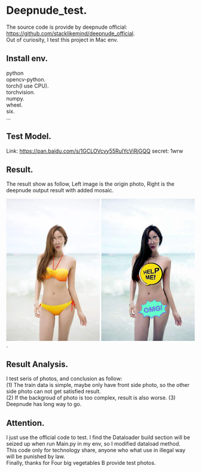 # Deepnude_test.  
The source code is provide by deepnude official: https://github.com/stacklikemind/deepnude_official.  
Out of curiosity, I test this project in Mac env.

## Install env.  
python     
opencv-python.   
torch(I use CPU).   
torchvision.    
numpy.   
wheel.   
six.  
...   
## Test Model.  
Link: https://pan.baidu.com/s/1GCLOVcvy55RulYcViRjGQQ  secret: 1wrw

## Result.  
The result show as follow, Left image is the origin photo, Right is the deepnude output result with added mosaic. 
<div align=left><img src="https://github.com/2anchao/deepnude_test/blob/main/img_show/show.jpeg" width="250" height="380"<div align=right><img src="https://github.com/2anchao/deepnude_test/blob/main/img_show/input1.jpg" width="250" height="380" /></div>. 

## Result Analysis. 
I test seris of photos, and conclusion as follow:   
(1) The train data is simple, maybe only have front side photo, so the other side photo can not get satisfied result.  
(2) If the backgroud of photo is too complex, result is also worse. 
(3) Deepnude has long way to go. 

## Attention.   
I just use the official code to test. 
I find the Dataloader build section will be seized up when run Main.py in my env, so I modified dataload method.  
This code only for technology share, anyone who what use in illegal way will be punished by law.   
Finally, thanks for Four big vegetables B provide test photos.   
